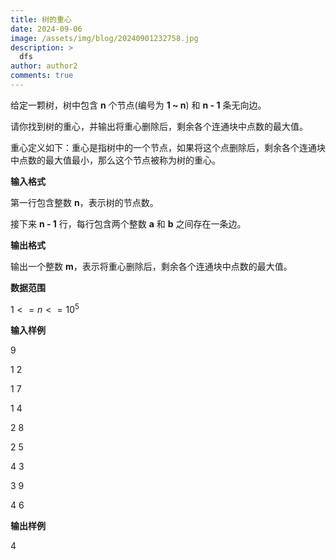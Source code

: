 ```yaml
---
title: 树的重心
date: 2024-09-06
image: /assets/img/blog/20240901232758.jpg
description: >
  dfs
author: author2
comments: true
---
```


给定一颗树，树中包含 **n** 个节点(编号为 **1 ~ n**) 和 **n - 1** 条无向边。

请你找到树的重心，并输出将重心删除后，剩余各个连通块中点数的最大值。

重心定义如下：重心是指树中的一个节点，如果将这个点删除后，剩余各个连通块中点数的最大值最小，那么这个节点被称为树的重心。

**输入格式**

第一行包含整数 **n**，表示树的节点数。

接下来 **n - 1** 行，每行包含两个整数 **a** 和 **b** 之间存在一条边。

**输出格式**

输出一个整数 **m**，表示将重心删除后，剩余各个连通块中点数的最大值。

**数据范围**

$1 <= n <= 10^5$

**输入样例**

<p>9</p><p>1 2</p><p>1 7</p><p>1 4</p><p>2 8</p><p>2 5</p><p>4 3</p><p>3 9</p><p>4 6</p>

**输出样例**

<p>4</p>